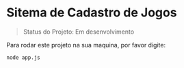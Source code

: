 <h1>Sitema de Cadastro de Jogos</h1>

> Status do Projeto: Em desenvolvimento

Para rodar este projeto na sua maquina, por favor digite:

```
node app.js
```
